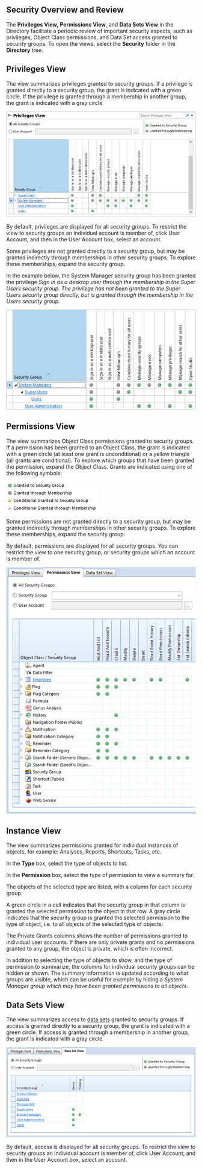 ## Security Overview and Review

The **Privileges View,** **Permissions View**, and **Data Sets View** in the Directory facilitate a periodic review of important security aspects, such as privileges, Object Class permissions, and Data Set access granted to security groups. To open the views, select the **Security** folder in the **Directory** tree.


## Privileges View

The view summarizes privileges granted to security groups. If a privilege is granted directly to a security group, the grant is indicated with a green circle. If the privilege is granted through a membership in another group, the grant is indicated with a gray circle

![ID98030BE92F7B4075.jpg](media/ID98030BE92F7B4075.jpg)

By default, privileges are displayed for all security groups. To restrict the view to security groups an individual account is member of, click User Account, and then in the User Account box, select an account.

Some privileges are not granted directly to a security group, but may be granted indirectly through memberships in other security groups. To explore these memberships, expand the security group.

In the example below, the System Manager security group has been granted the privilege <span style="FONT-STYLE: italic">Sign in as a desktop user through the membership in the Super Users security group. The privilege has not been granted to the Super Users security group directly, but is granted through the membership in the Users security group.

![ID7C97442578D0482B.jpg](media/ID7C97442578D0482B.jpg)

## Permissions View

The view summarizes Object Class permissions granted to security groups. If a permission has been granted to an Object Class, the grant is indicated with a green circle (at least one grant is unconditional) or a yellow triangle (all grants are conditional). To explore which groups that have been granted the permission, expand the Object Class. Grants are indicated using one of the following symbols:

![IDBA6FD7D8B23F45A9.ID237FE51305794459.png](media/IDBA6FD7D8B23F45A9.ID237FE51305794459.png)

Some permissions are not granted directly to a security group, but may be granted indirectly through memberships in other security groups. To explore these memberships, expand the security group.

By default, permissions are displayed for all security groups. You can restrict the view to one security group, or security groups which an account is member of.

![ID6BE21FF800F64C13.png](media/ID6BE21FF800F64C13.png)



## Instance View

The view summarizes permissions granted for individual instances of objects, for example: Analyses, Reports, Shortcuts, Tasks, etc.

In the **Type** box, select the type of objects to list.

In the **Permission** box, select the type of permission to view a summary for.

The objects of the selected type are listed, with a column for each security group.

A green circle in a cell indicates that the securtiy group in that column is granted the selected permission to the object in that row. A gray circle indicates that the security group is granted the selected permission to the type of object, i.e. to all objects of the selected type of objects.

The Private Grants columns shows the number of permissions granted to individual user accounts. If there are only private grants and no permissions granted to any group, the object is private, which is often incorrect.

In addition to selecting the type of objects to show, and the type of permission to summarize, the columns for individual security groups can be hidden or shown. The summary information is updated according to what groups are visible, which can be useful for example by hiding a <span style="FONT-STYLE: italic">System Manager group which may have been granted permissions to all objects.



## Data Sets View

The view summarizes access to [data sets](../defining-the-application-model/general-settings/data-sets.md) granted to security groups. If access is granted directly to a security group, the grant is indicated with a green circle. If access is granted through a membership in another group, the grant is indicated with a gray circle

![ID588A7E0CA50E4F8D.png](media/ID588A7E0CA50E4F8D.png)

By default, access is displayed for all security groups. To restrict the view to security groups an individual account is member of, click User Account, and then in the User Account box, select an account.

